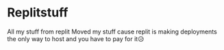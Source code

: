 # Replitstuff
All my stuff from replit
Moved my stuff cause replit is making deployments the only way to host and you have to pay for it😥
